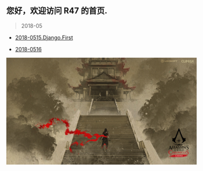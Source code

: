 ## 您好，欢迎访问 R47 的首页.
> 2018-05

- [2018-0515.Django.First](https://github.com/Rsyncy/R47/blob/master/2018-0515-django.md)

- [2018-0516](https://github.com/Rsyncy/R47/blob/master/2018-0516-django.md)

![](bg.jpg)

